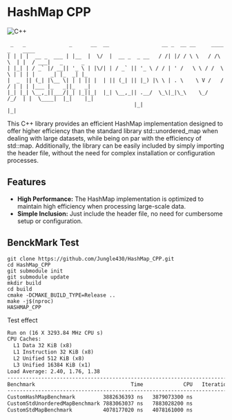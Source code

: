 # HashMap CPP

![C++](https://img.shields.io/badge/HashMap-C++-informational?style=flat-square&logo=cplusplus&logoColor=white&color=2bbc8a)


```shell
 _   _              _      __  __                 __ _  __ __     ____    _    ____               
| | | |  __ _  ___ | |__  |  \/  |  __ _  _ __   / /| |/ / \ \   / /\ \  | |  / ___|   _      _   
| |_| | / _` |/ __|| '_ \ | |\/| | / _` || '_ \ / / | ' /   \ \ / /  \ \ | | | |     _| |_  _| |_ 
|  _  || (_| |\__ \| | | || |  | || (_| || |_) |\ \ | . \    \ V /   / / | | | |___ |_   _||_   _|
|_| |_| \__,_||___/|_| |_||_|  |_| \__,_|| .__/  \_\|_|\_\    \_/   /_/  | |  \____|  |_|    |_|  
                                         |_|                             |_|                      
```

This C++ library provides an efficient HashMap implementation designed to offer higher efficiency than the standard library std::unordered_map when dealing with large datasets, while being on par with the efficiency of std::map. Additionally, the library can be easily included by simply importing the header file, without the need for complex installation or configuration processes.

## Features

- **High Performance:** The HashMap implementation is optimized to maintain high efficiency when processing large-scale data.
- **Simple Inclusion:** Just include the header file, no need for cumbersome setup or configuration.

## BenckMark Test

```shell
git clone https://github.com/Jungle430/HashMap_CPP.git
cd HashMap_CPP
git submodule init
git submodule update
mkdir build
cd build
cmake -DCMAKE_BUILD_TYPE=Release ..
make -j$(nproc)
HASHMAP_CPP
```

Test effect

```md
Run on (16 X 3293.84 MHz CPU s)
CPU Caches:
  L1 Data 32 KiB (x8)
  L1 Instruction 32 KiB (x8)
  L2 Unified 512 KiB (x8)
  L3 Unified 16384 KiB (x1)
Load Average: 2.40, 1.76, 1.38
-------------------------------------------------------------------------
Benchmark                               Time             CPU   Iterations
-------------------------------------------------------------------------
CustomHashMapBenchmark         3882636393 ns   3879073300 ns            1
CustomStdUnorderedMapBenchmark 7883063037 ns   7883028200 ns            1
CustomStdMapBenchmark          4078177020 ns   4078161000 ns            1
```
